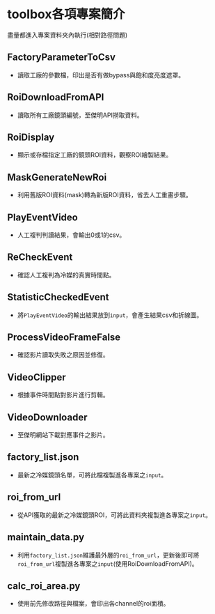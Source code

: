 # toolbox各項專案簡介
盡量都進入專案資料夾內執行(相對路徑問題)

## FactoryParameterToCsv
- 讀取工廠的參數檔，印出是否有做bypass與飽和度亮度遮罩。

## RoiDownloadFromAPI
- 讀取所有工廠鏡頭編號，至傑明API撈取資料。

## RoiDisplay
- 顯示或存檔指定工廠的鏡頭ROI資料，觀察ROI繪製結果。

## MaskGenerateNewRoi
- 利用舊版ROI資料(mask)轉為新版ROI資料，省去人工重畫步驟。

## PlayEventVideo
- 人工複判判讀結果，會輸出0或1的csv。

## ReCheckEvent
- 確認人工複判為冷媒的真實時間點。

## StatisticCheckedEvent
- 將`PlayEventVideo`的輸出結果放到`input`，會產生結果csv和折線圖。

## ProcessVideoFrameFalse
- 確認影片讀取失敗之原因並修復。

## VideoClipper
- 根據事件時間點對影片進行剪輯。

## VideoDownloader
- 至傑明網站下載對應事件之影片。

## factory_list.json
- 最新之冷媒鏡頭名單，可將此檔複製進各專案之`input`。

## roi_from_url
- 從API獲取的最新之冷媒鏡頭ROI，可將此資料夾複製進各專案之`input`。

## maintain_data.py
- 利用`factory_list.json`維護最外層的`roi_from_url`，更新後即可將`roi_from_url`複製進各專案之`input`(使用RoiDownloadFromAPI)。

## calc_roi_area.py
- 使用前先修改路徑與檔案，會印出各channel的roi面積。